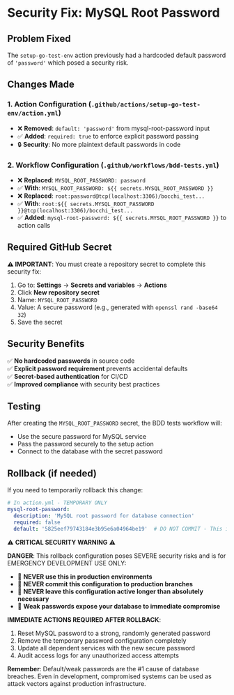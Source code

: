 # Security Fix: MySQL Root Password

## Problem Fixed
The `setup-go-test-env` action previously had a hardcoded default password of `'password'` which posed a security risk.

## Changes Made

### 1. Action Configuration (`.github/actions/setup-go-test-env/action.yml`)
- ❌ **Removed**: `default: 'password'` from mysql-root-password input
- ✅ **Added**: `required: true` to enforce explicit password passing
- 🔒 **Security**: No more plaintext default passwords in code

### 2. Workflow Configuration (`.github/workflows/bdd-tests.yml`)
- ❌ **Replaced**: `MYSQL_ROOT_PASSWORD: password` 
- ✅ **With**: `MYSQL_ROOT_PASSWORD: ${{ secrets.MYSQL_ROOT_PASSWORD }}`
- ❌ **Replaced**: `root:password@tcp(localhost:3306)/bocchi_test...`
- ✅ **With**: `root:${{ secrets.MYSQL_ROOT_PASSWORD }}@tcp(localhost:3306)/bocchi_test...`
- ✅ **Added**: `mysql-root-password: ${{ secrets.MYSQL_ROOT_PASSWORD }}` to action calls

## Required GitHub Secret

**⚠️ IMPORTANT**: You must create a repository secret to complete this security fix:

1. Go to: **Settings** → **Secrets and variables** → **Actions**
2. Click **New repository secret**
3. Name: `MYSQL_ROOT_PASSWORD`
4. Value: A secure password (e.g., generated with `openssl rand -base64 32`)
5. Save the secret

## Security Benefits

✅ **No hardcoded passwords** in source code  
✅ **Explicit password requirement** prevents accidental defaults  
✅ **Secret-based authentication** for CI/CD  
✅ **Improved compliance** with security best practices  

## Testing

After creating the `MYSQL_ROOT_PASSWORD` secret, the BDD tests workflow will:
- Use the secure password for MySQL service
- Pass the password securely to the setup action
- Connect to the database with the secret password

## Rollback (if needed)

If you need to temporarily rollback this change:
```yaml
# In action.yml - TEMPORARY ONLY
mysql-root-password:
  description: 'MySQL root password for database connection'
  required: false
  default: '5825eef79743184e3b95e6a04964be19'  # DO NOT COMMIT - This is a security risk!
```

⚠️ **CRITICAL SECURITY WARNING** ⚠️

**DANGER**: This rollback configuration poses SEVERE security risks and is for EMERGENCY DEVELOPMENT USE ONLY:

- 🚨 **NEVER use this in production environments**
- 🚨 **NEVER commit this configuration to production branches**
- 🚨 **NEVER leave this configuration active longer than absolutely necessary**
- 🚨 **Weak passwords expose your database to immediate compromise**

**IMMEDIATE ACTIONS REQUIRED AFTER ROLLBACK**:
1. Reset MySQL password to a strong, randomly generated password
2. Remove the temporary password configuration completely
3. Update all dependent services with the new secure password
4. Audit access logs for any unauthorized access attempts

**Remember**: Default/weak passwords are the #1 cause of database breaches. Even in development, compromised systems can be used as attack vectors against production infrastructure.
